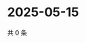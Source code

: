 # 2025-05-15

共 0 条

<!-- BEGIN ZHIHUQUESTIONS -->
<!-- 最后更新时间 Thu May 15 2025 18:12:47 GMT+0800 (China Standard Time) -->

<!-- END ZHIHUQUESTIONS -->
